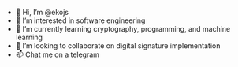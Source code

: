 - 👋 Hi, I’m @ekojs
- 👀 I’m interested in software engineering
- 🌱 I’m currently learning cryptography, programming, and machine learning
- 💞️ I’m looking to collaborate on digital signature implementation
- 📫 Chat me on a telegram

<!---
ekojs/ekojs is a ✨ special ✨ repository because its `README.md` (this file) appears on your GitHub profile.
You can click the Preview link to take a look at your changes.
--->
